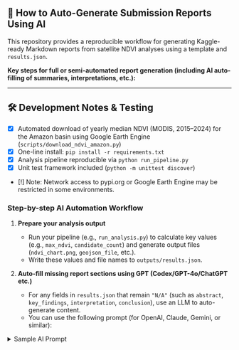 ## 🚀 How to Auto-Generate Submission Reports Using AI

This repository provides a reproducible workflow for generating Kaggle-ready Markdown reports from satellite NDVI analyses using a template and `results.json`.

**Key steps for full or semi-automated report generation (including AI auto-filling of summaries, interpretations, etc.):**

---
## 🛠️ Development Notes & Testing

- [x] Automated download of yearly median NDVI (MODIS, 2015–2024) for the Amazon basin using Google Earth Engine (`scripts/download_ndvi_amazon.py`)
- [x] One-line install: `pip install -r requirements.txt`
- [x] Analysis pipeline reproducible via `python run_pipeline.py`
- [x] Unit test framework included (`python -m unittest discover`)
- [!] Note: Network access to pypi.org or Google Earth Engine may be restricted in some environments.

### Step-by-step AI Automation Workflow

1. **Prepare your analysis output**
   - Run your pipeline (e.g., `run_analysis.py`) to calculate key values (e.g., `max_ndvi`, `candidate_count`) and generate output files (`ndvi_chart.png`, `geojson_file`, etc.).
   - Write these values and file names to `outputs/results.json`.

2. **Auto-fill missing report sections using GPT (Codex/GPT-4o/ChatGPT etc.)**
   - For any fields in `results.json` that remain `"N/A"` (such as `abstract`, `key_findings`, `interpretation`, `conclusion`), use an LLM to auto-generate content.
   - You can use the following prompt (for OpenAI, Claude, Gemini, or similar):

<details>
<summary>Sample AI Prompt</summary>

```text
Below is a Markdown template for a Kaggle submission and a JSON object with placeholders ("N/A").
For every key in the JSON that is "N/A", generate plausible content (AI summary, findings, interpretations, conclusions, etc.).
Fill all fields, using the context and filled values where available, and return the completed JSON object only.

Markdown template:
---
# {site_name} NDVI Anomaly Detection Report
...
## Footnote
{footnote}
---

Partial JSON:
{
  "site_name": "Obidos South NDVI Analysis",
  "abstract": "N/A",
  "background": "N/A",
  "methodology": "NDVI anomaly detection was performed using Landsat 8 imagery.",
  "key_findings": "N/A",
  "ndvi_chart": "o3_ndvi_chart.png",
  "geojson_file": "o3_ndvi_candidates.geojson",
  "interpretation": "N/A",
  "conclusion": "N/A",
  "generation_date": "2025-06-11 17:11",
  "commit_hash": "a1b2c3d4",
  "max_ndvi": 0.82,
  "candidate_count": 4,
  "footnote": "N/A"
}

3. **Generate the final report**
   - Run `python scripts/report_generator.py` to create `generated_report.md` and a PDF (if pandoc is installed).

